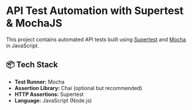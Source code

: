 # API Test Automation with Supertest & MochaJS

This project contains automated API tests built using [Supertest](https://github.com/visionmedia/supertest) and [Mocha](https://mochajs.org/) in JavaScript.

## 📦 Tech Stack

- **Test Runner:** Mocha
- **Assertion Library:** Chai (optional but recommended)
- **HTTP Assertions:** Supertest
- **Language:** JavaScript (Node.js)
